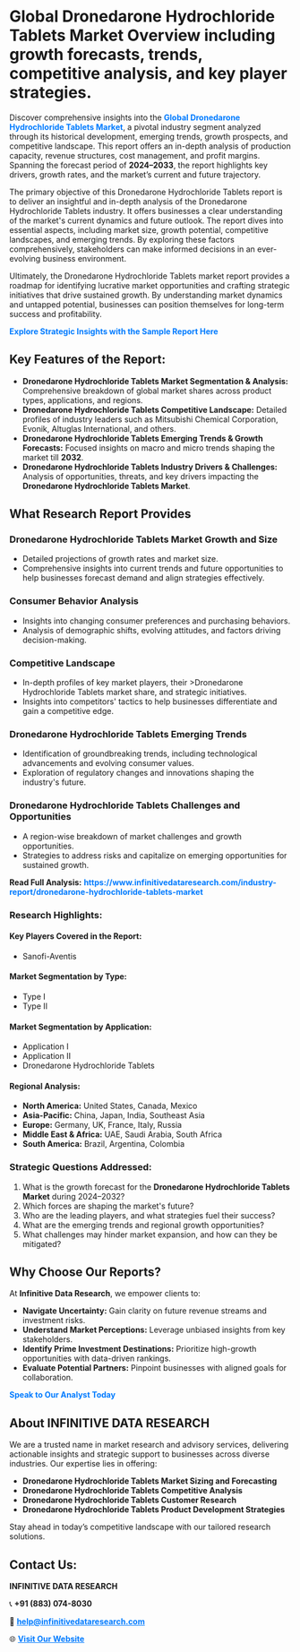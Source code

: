 <h1>Global Dronedarone Hydrochloride Tablets Market Overview including growth forecasts, trends, competitive analysis, and key player strategies.</h1>
<p>
Discover comprehensive insights into the 
<a href="https://www.infinitivedataresearch.com/industry-report/dronedarone-hydrochloride-tablets-market" rel="dofollow" style="color: #007BFF; text-decoration: none;"><strong>Global Dronedarone Hydrochloride Tablets Market</strong></a>, a pivotal industry segment analyzed through its historical development, emerging trends, growth prospects, and competitive landscape. This report offers an in-depth analysis of production capacity, revenue structures, cost management, and profit margins. Spanning the forecast period of <strong>2024–2033</strong>, the report highlights key drivers, growth rates, and the market’s current and future trajectory.
</p>
<p>
The primary objective of this Dronedarone Hydrochloride Tablets report is to deliver an insightful and in-depth analysis of the Dronedarone Hydrochloride Tablets industry. It offers businesses a clear understanding of the market's current dynamics and future outlook. The report dives into essential aspects, including market size, growth potential, competitive landscapes, and emerging trends. By exploring these factors comprehensively, stakeholders can make informed decisions in an ever-evolving business environment.
</p>
<p>
Ultimately, the Dronedarone Hydrochloride Tablets market report provides a roadmap for identifying lucrative market opportunities and crafting strategic initiatives that drive sustained growth. By understanding market dynamics and untapped potential, businesses can position themselves for long-term success and profitability.
</p>
<p>
<a href="https://www.infinitivedataresearch.com/request-sample/reportId=111265" style="color: #007BFF; text-decoration: none;"><strong>Explore Strategic Insights with the Sample Report Here</strong></a>
</p>

<h2>Key Features of the Report:</h2>
<ul>
<li><strong>Dronedarone Hydrochloride Tablets Market Segmentation & Analysis:</strong> Comprehensive breakdown of global market shares across product types, applications, and regions.</li>
<li><strong>Dronedarone Hydrochloride Tablets Competitive Landscape:</strong> Detailed profiles of industry leaders such as Mitsubishi Chemical Corporation, Evonik, Altuglas International, and others.</li>
<li><strong>Dronedarone Hydrochloride Tablets Emerging Trends & Growth Forecasts:</strong> Focused insights on macro and micro trends shaping the market till <strong>2032</strong>.</li>
<li><strong>Dronedarone Hydrochloride Tablets Industry Drivers & Challenges:</strong> Analysis of opportunities, threats, and key drivers impacting the <strong>Dronedarone Hydrochloride Tablets Market</strong>.</li>
</ul>

<h2>What Research Report Provides</h2>
<h3>Dronedarone Hydrochloride Tablets Market Growth and Size</h3>
<ul>
<li>Detailed projections of growth rates and market size.</li>
<li>Comprehensive insights into current trends and future opportunities to help businesses forecast demand and align strategies effectively.</li>
</ul>

<h3>Consumer Behavior Analysis</h3>
<ul>
<li>Insights into changing consumer preferences and purchasing behaviors.</li>
<li>Analysis of demographic shifts, evolving attitudes, and factors driving decision-making.</li>
</ul>

<h3>Competitive Landscape</h3>
<ul>
<li>In-depth profiles of key market players, their >Dronedarone Hydrochloride Tablets market share, and strategic initiatives.</li>
<li>Insights into competitors' tactics to help businesses differentiate and gain a competitive edge.</li>
</ul>

<h3>Dronedarone Hydrochloride Tablets Emerging Trends</h3>
<ul>
<li>Identification of groundbreaking trends, including technological advancements and evolving consumer values.</li>
<li>Exploration of regulatory changes and innovations shaping the industry's future.</li>
</ul>

<h3>Dronedarone Hydrochloride Tablets Challenges and Opportunities</h3>
<ul>
<li>A region-wise breakdown of market challenges and growth opportunities.</li>
<li>Strategies to address risks and capitalize on emerging opportunities for sustained growth.</li>
</ul>
<p><strong>Read Full Analysis:</strong> <a href="https://www.infinitivedataresearch.com/industry-report/dronedarone-hydrochloride-tablets-market" rel="dofollow" style="color: #007BFF; text-decoration: none;"><strong>https://www.infinitivedataresearch.com/industry-report/dronedarone-hydrochloride-tablets-market</strong></a></p>
<h3>Research Highlights:</h3>
<h4>Key Players Covered in the Report:</h4>
<ul><li>Sanofi-Aventis</li></ul>
<h4>Market Segmentation by Type:</h4>
<ul><li>Type I</li><li>Type II</li></ul>
<h4>Market Segmentation by Application:</h4>
<ul><li>Application I</li><li>Application II</li><li>Dronedarone Hydrochloride Tablets</li></ul>

<h4>Regional Analysis:</h4>
<ul>
<li><strong>North America:</strong> United States, Canada, Mexico</li>
<li><strong>Asia-Pacific:</strong> China, Japan, India, Southeast Asia</li>
<li><strong>Europe:</strong> Germany, UK, France, Italy, Russia</li>
<li><strong>Middle East & Africa:</strong> UAE, Saudi Arabia, South Africa</li>
<li><strong>South America:</strong> Brazil, Argentina, Colombia</li>
</ul>

<h3>Strategic Questions Addressed:</h3>
<ol>
<li>What is the growth forecast for the <strong>Dronedarone Hydrochloride Tablets Market</strong> during 2024–2032?</li>
<li>Which forces are shaping the market's future?</li>
<li>Who are the leading players, and what strategies fuel their success?</li>
<li>What are the emerging trends and regional growth opportunities?</li>
<li>What challenges may hinder market expansion, and how can they be mitigated?</li>
</ol>

<h2>Why Choose Our Reports?</h2>
<p>At <strong>Infinitive Data Research</strong>, we empower clients to:</p>
<ul>
<li><strong>Navigate Uncertainty:</strong> Gain clarity on future revenue streams and investment risks.</li>
<li><strong>Understand Market Perceptions:</strong> Leverage unbiased insights from key stakeholders.</li>
<li><strong>Identify Prime Investment Destinations:</strong> Prioritize high-growth opportunities with data-driven rankings.</li>
<li><strong>Evaluate Potential Partners:</strong> Pinpoint businesses with aligned goals for collaboration.</li>
</ul>
<p><a href="https://www.infinitivedataresearch.com/industry-report/dronedarone-hydrochloride-tablets-market" rel="dofollow" style="color: #007BFF; text-decoration: none;"><strong>Speak to Our Analyst Today</strong></a></p>

<h2>About INFINITIVE DATA RESEARCH</h2>
<p>We are a trusted name in market research and advisory services, delivering actionable insights and strategic support to businesses across diverse industries. Our expertise lies in offering:</p>
<ul>
<li><strong>Dronedarone Hydrochloride Tablets Market Sizing and Forecasting</strong></li>
<li><strong>Dronedarone Hydrochloride Tablets Competitive Analysis</strong></li>
<li><strong>Dronedarone Hydrochloride Tablets Customer Research</strong></li>
<li><strong>Dronedarone Hydrochloride Tablets Product Development Strategies</strong></li>
</ul>
<p>Stay ahead in today’s competitive landscape with our tailored research solutions.</p>

<h2>Contact Us:</h2>
<p><strong>INFINITIVE DATA RESEARCH</strong></p>
<p>📞 <strong>+91 (883) 074-8030</strong></p>
<p>📧 <strong><a href="mailto:help@infinitivedataresearch.com" style="color: #007BFF;">help@infinitivedataresearch.com</a></strong></p>
<p>🌐 <strong><a href="https://www.infinitivedataresearch.com" rel="dofollow" style="color: #007BFF;">Visit Our Website</a></strong></p>
